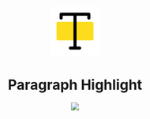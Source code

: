 <div align="center" >
<img src="./public/logo.svg" height="100">
</div>

<h1 align="center">Paragraph Highlight</h1>

<p align="center">
<a href="https://www.npmjs.com/package/@elonehoo/paragraph-highlight"><img src="https://img.shields.io/npm/v/@elonehoo/paragraph-highlight?color=a1b858&label="></a>
</p>
